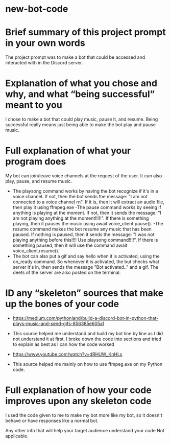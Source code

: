 # new-bot-code

# Brief summary of this project prompt in your own words
The project prompt was to make a bot that could be accessed and interacted with in the Discord server.

# Explanation of what you chose and why, and what “being successful” meant to you
I chose to make a bot that could play music, pause it, and resume. Being successful really means just being able to make the bot play and pause music.

# Full explanation of what your program does
My bot can join/leave voice channels at the request of the user. It can also play, pause, and resume music. 
- The playsong command works by having the bot recognize if it's in a voice channel. If not, then the bot sends the message: "I am not connected to a voice channel rn". If it is, then it will extract an audio file, then play it using ffmpeg.exe
-The pause command works by seeing if anything is playing at the moment. If not, then it sends the message: "I am not playing anything at the moment!!!!!". If there is something playing, then it pauses the music using await voice_client.pause(). 
-The resume command makes the bot resume any music that has been paused. If nothing is paused, then it sends the message: "I was not playing anything before this!!!! Use playsong command!!!!". If there is something paused, then it will use the command await voice_client.resume().
- The bot can also put a gif and say hello when it is activated, using the on_ready command. So whenever it is activated, the but checks what server it's in, then sends the message "Bot activated.." and a gif. The deets of the server are also posted on the terminal.

# ID any “skeleton” sources that make up the bones of your code
- https://medium.com/pythonland/build-a-discord-bot-in-python-that-plays-music-and-send-gifs-856385e605a1
- This source helped me understand and build my bot line by line as I did not understand it at first. I broke down the code into sections and tried to explain as best as I can how the code worked

- https://www.youtube.com/watch?v=dRHUW_KnHLs
-  This source helped me mainly on how to use ffmpeg.exe on my Python code.

# Full explanation of how your code improves upon any skeleton code
I used the code given to me to make my bot more like my bot, so it doesn't behave or have responses like a normal bot. 

Any other info that will help your target audience understand your code
Not applicable.
